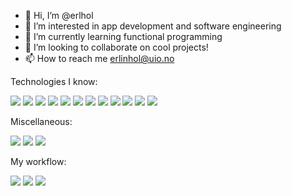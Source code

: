 - 👋 Hi, I’m @erlhol
- 👀 I’m interested in app development and software engineering
- 🌱 I’m currently learning functional programming
- 💞️ I’m looking to collaborate on cool projects!
- 📫 How to reach me erlinhol@uio.no

<!---
erlhol/erlhol is a ✨ special ✨ repository because its `README.md` (this file) appears on your GitHub profile.
You can click the Preview link to take a look at your changes.
--->

Technologies I know:

<a href="https://www.python.org/"><img src="https://img.shields.io/badge/python-3670A0?style=for-the-badge&logo=python&logoColor=ffdd54"/></a>
<a href="https://www.java.com/en/"><img src="https://img.shields.io/badge/java-%23ED8B00.svg?&style=for-the-badge&logo=java&logoColor=white"/></a>
<a href="https://en.wikipedia.org/wiki/C_(programming_language)"><img src="https://img.shields.io/badge/c-%2300599C.svg?style=for-the-badge&logo=c&logoColor=white"/></a>
<a href="https://en.wikipedia.org/wiki/C%2B%2B"><img src="https://img.shields.io/badge/c++-%2300599C.svg?style=for-the-badge&logo=c%2B%2B&logoColor=white"/></a>
<a href="https://learn.microsoft.com/en-us/dotnet/csharp/"><img src="https://img.shields.io/badge/c%23-%23239120.svg?style=for-the-badge&logo=c-sharp&logoColor=white"/></a>
<a href="https://en.wikipedia.org/wiki/HTML5"><img src="https://img.shields.io/badge/html5%20-%23E34F26.svg?&style=for-the-badge&logo=html5&logoColor=white"/></a>
<a href="https://en.wikipedia.org/wiki/Cascading_Style_Sheets"><img src="https://img.shields.io/badge/css3%20-%231572B6.svg?&style=for-the-badge&logo=css3&logoColor=white"/></a>
<a href="https://en.wikipedia.org/wiki/JavaScript"><img src="https://img.shields.io/badge/javascript%20-%23323330.svg?&style=for-the-badge&logo=javascript&logoColor=%23F7DF1E"/></a>
<a href="https://en.wikipedia.org/wiki/php"><img src="https://img.shields.io/badge/php-%23777BB4.svg?style=for-the-badge&logo=php&logoColor=white"/></a>
<a href="https://kotlinlang.org"><img src="https://img.shields.io/badge/kotlin-%237F52FF.svg?style=for-the-badge&logo=kotlin&logoColor=white"/></a>
<a href="https://en.wikipedia.org/wiki/Scheme_(programming_language)"><img src="https://img.shields.io/badge/%20-Scheme-red?style=for-the-badge&logo=appveyor"/></a>
<a href="https://www.rust-lang.org"><img src="https://img.shields.io/badge/rust-%23000000.svg?style=for-the-badge&logo=rust&logoColor=white"/></a>

Miscellaneous:

<a href="https://git-scm.com/"><img src="https://img.shields.io/badge/git%20-%23F05033.svg?&style=for-the-badge&logo=git&logoColor=white"/></a>
<a href="https://en.wikipedia.org/wiki/Linux"><img src="https://img.shields.io/badge/Linux-FCC624?style=for-the-badge&logo=linux&logoColor=black"/></a>
<a href="https://www.latex-project.org"><img src="https://img.shields.io/badge/latex-%23008080.svg?style=for-the-badge&logo=latex&logoColor=white"/></a>

My workflow:

<a href="https://en.wikipedia.org/wiki/Apple_Inc."><img src="https://img.shields.io/badge/Apple-%23000000.svg?style=for-the-badge&logo=apple&logoColor=white"/></a>
<a href="https://en.wikipedia.org/wiki/MacOS"><img src="https://img.shields.io/badge/mac%20os-000000?style=for-the-badge&logo=macos&logoColor=F0F0F0"/></a>
<a href="https://en.wikipedia.org/wiki/iOS"><img src="https://img.shields.io/badge/iOS-000000?style=for-the-badge&logo=ios&logoColor=white"/></a>
